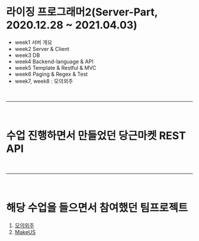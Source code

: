 # 라이징 프로그래머2(Server-Part, 2020.12.28 ~ 2021.04.03)
* week1 서버 개요
* week2 Server & Client
* week3 DB
* week4 Backend-language & API
* week5 Template & Restful & MVC
* week6 Paging & Regex & Test
* week7, week8 : 모의외주

<br><hr><br>

# 수업 진행하면서 만들었던 당근마켓 REST API

<br><hr><br>

# 해당 수업을 들으면서 참여했던 팀프로젝트
1. [모의외주](https://shine94.tistory.com/256?category=929803)
2. [MakeUS](https://shine94.tistory.com/264?category=941564)
